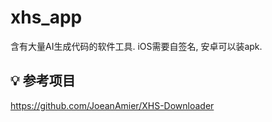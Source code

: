 # xhs_app

含有大量AI生成代码的软件工具. iOS需要自签名, 安卓可以装apk.

## 💡 参考项目
https://github.com/JoeanAmier/XHS-Downloader


<!--

release模式编译

flutter devices
flutter run --release -d 00008140-001A00560A0B001C

打包iOS
flutter build ios --release --no-codesign && mkdir -p build/app/Payload && cp -r "build/ios/iphoneos/Runner.app" build/app/Payload && cd build/app && ditto -c -k --sequesterRsrc --keepParent Payload MyApp.ipa && cd .. && open app && cd ..

打包Android
flutter build apk --release --split-per-abi

打包macOS
flutter build macos --release && cd build/macos/Build/Products/Release && ditto -c -k --sequesterRsrc --keepParent xhs_app.app xhs_app.zip && open . && cd ../../../../../

打包Windows（虚拟机中powershell操作，为防止污染代码，重新拉取项目）
pushd C:\Softwares\flutter_temp
Expand-Archive –Path "W:\Windows\flutter_windows_3.32.5-stable.zip" -Destination "."
$env:PATH="C:\Softwares\flutter_temp\flutter\bin;"+$env:PATH
$env:PUB_CACHE="C:\Softwares\flutter_temp\flutter_plugins_cache"
git clone https://github.com/nilaoda/xhs_app
cd xhs_app
flutter build windows --release
Compress-Archive -Path "build\windows\x64\runner\Release\*" -DestinationPath "xhs_app.zip" -Force
-->